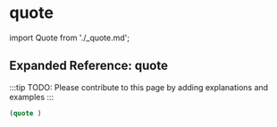 # quote

import Quote from './_quote.md';

<Quote />

## Expanded Reference: quote

:::tip
TODO: Please contribute to this page by adding explanations and examples
:::

```lisp
(quote )
```
